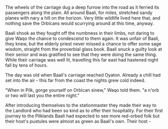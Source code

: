 The wheels of the carriage dug a deep furrow into the road as it ferried its passengers along the plain. All around Baali, for miles, stretched sandy planes with nary a hill on the horizon. Very little wildlife lived here that, and nothing save the Orbicans would scurrying around at this time, anyway.

Baali shook as they fought off the numbness in their limbs, not daring to give Waqo the chance to condescend to them again. It was unfair of Baali, they knew, but the elderly priest never missed a chance to offer some sage wisdom, straight from the proverbial glass book. Baali snuck a guilty look at their senior and was gratified to see that they were doing the same thing. While their carriage was well lit, travelling this far east had hastened night fall by tens of hours.

The day was old when Baali's carriage reached Oyaton. Already a chill had set into the air - this far from the coast the nights grew cold indeed. 

"When in Pilk, gorge yourself on Orbican sinew," Waqo told them. "a n'orb or two will last you the entire night."

After introducing themselves to the stationmaster they made their way to the Landlord who had been so kind as to offer their hospitality. For their first journey to the Pilklands Baali had expected to see more red-orbed folk but their host's pustules were almost as green as Baali's own. Their host - 